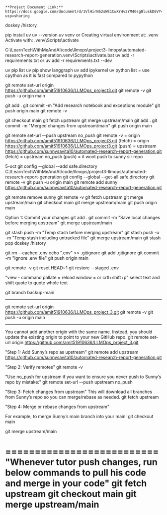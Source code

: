 ```
**Project Document Link:** https://docs.google.com/document/d/1VlHirN62sWE1CwXr4v2YM40sg8luskD6VY4A2gKOHK4/edit?usp=sharing
```

doskey /history

pip install uv
uv --version
uv venv
or
Creating virtual environment at: .venv
Activate with: .venv\Scripts\activate

C:\LearnTechWithMeAndAI\code\llmops\project3-llmops\automated-research-report-generation\.venv\Scripts\activate.bat
uv add -r requirements.txt 
or
uv add -r requirements.txt --dev

uv pip list
uv pip show langgraph
uv add ipykernel
uv python list
= use cpython as it is fast compared to pypython



git remote set-url origin https://github.com/amit51910636/LLMOps_project3.git
git remote -v
git push -u origin main

git add .
git commit -m "Add research notebook and exceptions module"
git push origin main
git remote -v


git checkout main
git fetch upstream
git merge upstream/main
git add .
git commit -m "Merged changes from upstream/main"
git push origin main


git remote set-url --push upstream no_push
git remote -v
= origin  https://github.com/amit51910636/LLMOps_project3.git (fetch)
= origin  https://github.com/amit51910636/LLMOps_project3.git (push)
= upstream        https://github.com/sunnysavita10/automated-research-report-generation.git (fetch)
= upstream        no_push (push)
= it wont push to sunny sir repo


5-oct
git config --global --add safe.directory C:/LearnTechWithMeAndAI/code/llmops/project3-llmops/automated-research-report-generation
git config --global --get-all safe.directory
git remote -v
git push -u origin main
git remote add sunny https://github.com/sunnysavita10/automated-research-report-generation.git


git remote remove sunny
git remote -v
git fetch upstream
git merge upstream/main
git checkout main
git merge upstream/main
git push origin main



Option 1: Commit your changes
git add .
git commit -m "Save local changes before merging upstream"
git merge upstream/main

git stash push -m "Temp stash before merging upstream"
git stash push -u -m "Temp stash including untracked file"
git merge upstream/main
git stash pop
doskey /history


git rm --cached .env
echo ".env" >> .gitignore
git add .gitignore
git commit -m "Ignore .env file"
git push origin main


git remote -v
git reset HEAD~1
git restore --staged .env 

"view - command pallate = reload window = or crtl+shift+p"
select text and shift quote to quote whole text

git branch backup-main


-----------

git remote set-url origin https://github.com/amit51910636/LLMOps_project_3.git
git remote -v
git push -u origin main


---------------
You cannot add another origin with the same name. Instead, you should update the existing origin to point to your new GitHub repo.
git remote set-url origin https://github.com/amit51910636/LLMOps_project_3.git

"Step 1: Add Sunny’s repo as upstream"
git remote add upstream https://github.com/sunnysavita10/automated-research-report-generation.git

"Step 2: Verify remotes"
git remote -v

"Use no_push for upstream if you want to ensure you never push to Sunny’s repo by mistake:"
git remote set-url --push upstream no_push

"Step 3: Fetch changes from upstream"
This will download all branches from Sunny’s repo so you can merge/rebase as needed.
git fetch upstream

"Step 4: Merge or rebase changes from upstream"

For example, to merge Sunny’s main branch into your main:
git checkout main

git merge upstream/main


==========================
"Whenever tutor push changes, run below commands to pull his code and merge in your code"
git fetch upstream 
git checkout main
git merge upstream/main
================================================================================================
